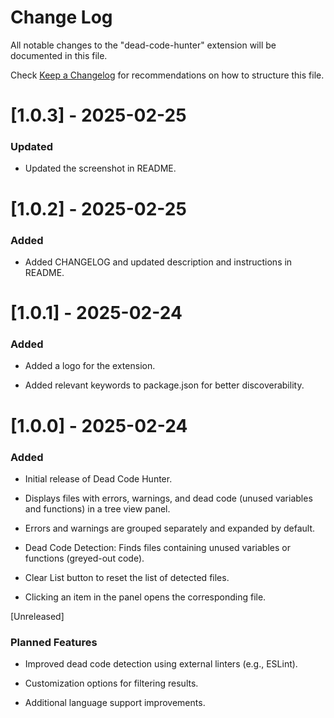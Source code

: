 # Change Log

All notable changes to the "dead-code-hunter" extension will be documented in this file.

Check [Keep a Changelog](http://keepachangelog.com/) for recommendations on how to structure this file.

# [1.0.3] - 2025-02-25

### Updated

- Updated the screenshot in README.

# [1.0.2] - 2025-02-25

### Added

- Added CHANGELOG and updated description and instructions in README.

# [1.0.1] - 2025-02-24

### Added

- Added a logo for the extension.

- Added relevant keywords to package.json for better discoverability.

# [1.0.0] - 2025-02-24

### Added

- Initial release of Dead Code Hunter.

- Displays files with errors, warnings, and dead code (unused variables and functions) in a tree view panel.

- Errors and warnings are grouped separately and expanded by default.

- Dead Code Detection: Finds files containing unused variables or functions (greyed-out code).

- Clear List button to reset the list of detected files.

- Clicking an item in the panel opens the corresponding file.

[Unreleased]

### Planned Features

- Improved dead code detection using external linters (e.g., ESLint).

- Customization options for filtering results.

- Additional language support improvements.

